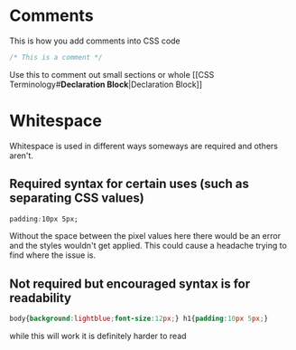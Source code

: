 ---
---

# Comments

This is how you add comments into CSS code

````css
/* This is a comment */
````

Use this to comment out small sections or whole \[\[CSS Terminology#**Declaration Block**\|Declaration Block\]\]

# Whitespace

Whitespace is used in different ways someways are required and others aren't. 

## Required syntax for certain uses (such as separating CSS values)

````css
padding:10px 5px;
````

Without the space between the pixel values here there would be an error and the styles wouldn't get applied. This could cause a headache trying to find where the issue is. 

## Not required but encouraged syntax is for readability

````css nowrap
body{background:lightblue;font-size:12px;} h1{padding:10px 5px;}
````

while this will work it is definitely harder to read
